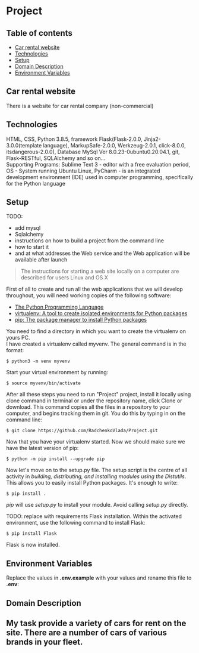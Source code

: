# Project
## Table of contents

* [Car rental website](#general-info)
* [Technologies](#technologies)
* [Setup](#setup)
* [Domain Description](#domain_description)
* [Environment Variables](#environment_variables)


## Car rental website

There is a website for car rental company (non-commercial)


## Technologies

HTML, CSS, Python 3.8.5, framework Flask(Flask-2.0.0, Jinja2-3.0.0(template language), MarkupSafe-2.0.0, Werkzeug-2.0.1, click-8.0.0, 
itsdangerous-2.0.0), Database MySql Ver 8.0.23-0ubuntu0.20.04.1, git, Flask-RESTful, SQLAlchemy and so on...\
Supporting Programs: Sublime Text 3 - editor with a free evaluation period,
OS - System running Ubuntu Linux,
PyCharm - is an integrated development environment (IDE) used in computer programming, specifically for the Python language 

## Setup
TODO: 
* add mysql
* Sqlalchemy
* instructions on how to build a project from the command line 
* how to start it 
* and at what addresses the Web service and the Web application will be available after launch
> The instructions for starting a web site locally on a computer are described for users Linux and OS X

First of all to create and run all the web applications that we will develop throughout, you will need working copies 
of the following software:
*	[The Python Programming Language](https://www.python.org/downloads/)
*	[virtualenv: A tool to create isolated environments for Python packages](https://virtualenv.pypa.io/en/latest/installation.html)
*	[pip: The package manager to install Python packages](https://pip.pypa.io/en/stable/installing/)

You need to find a directory in which you want to create the virtualenv on yours PC.\
I have created a virtualenv called myvenv. The general command is in the format:

```
$ python3 -m venv myvenv
```

Start your virtual environment by running:

```
$ source myvenv/bin/activate
```

After all these steps you need to run "Project" project, install it locally using clone command in terminal or
under the repository name, click Clone or download.
This command copies all the files in a repository to your computer,
and begins tracking them in git. You do this by typing in on the command line:
 
```
$ git clone https://github.com/RadchenkoVlada/Project.git
```
 
Now that you have your virtualenv started.
Now we should make sure we have the latest version of pip:

```
$ python -m pip install --upgrade pip
```
Now let's move on to the setup.py file.
The setup script is the centre of all activity in *building, distributing, and installing modules using the Distutils*.
This allows you to easily install Python packages. It's enough to write:
```
$ pip install . 
```
*pip* will use *setup.py* to install your module. Avoid calling *setup.py* directly.

TODO: replace with requirements
Flask installation. Within the activated environment, use the following command to install Flask:
```
$ pip install Flask
```
Flask is now installed.

## Environment Variables

Replace the values in **.env.example** with your values and rename this file to **.env**:

## Domain Description

My task provide a variety of cars for rent on the site. There are a number of **cars** of various brands in your 
fleet.
------------------------
